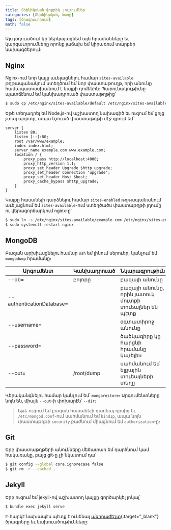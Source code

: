 ```yaml
---
title: Տեխնիկական փոքրիկ յուշումներ
categories: [Տեխնիկական, Խառը]
tags: [ծրագրաւորում]
math: false
---
```


Այս յօդուածում կը ներկայացնեմ այն հրամանները եւ կարգաւորումները որոնք յաճախ եմ կիրառում տարբեր նախագծերում։

## **Nginx**

Nginx-ում նոր կայք աւելացնելու համար `sites-available` թղթապանակում ստեղծում եմ նոր փաստաթուղթ, որի անունը համապատասխանում է կայքի դոմենին։ Պարունակութիւնը պատճէնում եմ կանխադրուած փաստաթղթից`

```bash
$ sudo cp /etc/nginx/sites-available/default /etc/nginx/sites-available/example.com
```

Եթե տեղադրել եմ Node.js-ով աշխատող նախագիծ եւ ուզում եմ ցոյց չտալ պորտը, ապա նշուած փաստաթղթի մէջ գրում եմ՝

```nginx
server {
    listen 80;
    listen [::]:80;
    root /var/www/example;
    index index.html;
    server_name example.com www.example.com;
    location / {
        proxy_pass http://localhost:4000;
        proxy_http_version 1.1;
        proxy_set_header Upgrade $http_upgrade;
        proxy_set_header Connection 'upgrade';
        proxy_set_header Host $host;
        proxy_cache_bypass $http_upgrade;
    }
}
```

Կայքը հասանելի դարձնելու համար `sites-enabled` թղթապանակում աւելացնում եմ `sites-available`-ում ստեղծածս փաստաթղթի յղումը ու վերագործարկում nginx-ը՝

```bash
$ sudo ln -s /etc/nginx/sites-available/example.com /etc/nginx/sites-enabled/
$ sudo systemctl restart nginx
```

## **MongoDB**

Բազան արխիւացնելու համար `ssh` եմ լինում սերուեր, կանչում եմ `mongodump` հրամանը։

| Արգումենտ                 | Կանխադրուած | Նկարագրութիւն                                       |
| ------------------------- | ----------- | --------------------------------------------------- |
| --db=                     | բոլորը      | բազայի անունը                                       |
| --authenticationDatabase= |             | բազայի անունը, որին յատուկ մուտքի տուեալներ են պէտք |
| --username=               |             | օգտատիրոջ անունը                                    |
| --password=               |             | ծածկագիրը կը հարցնի հրամանը կաչելիս                 |
| --out=                    | /root/dump  | սահմանում եմ ելքային տուեալների տեղը                |

Վերականգնելու համար կանչում եմ՝ `mongorestore`։ Արգումենտները նոյն են, միայն `--out`-ի փոխարէն՝ `--dir`։

> Եթե ուզում եմ բազան հասանելի դառնայ դրսից եւ `/etc/mongod.conf`-ում սահմանում եմ `bindIp`, ապա նոյն փաստաթղթի `security` բաժնում միացնում եմ `authorization`-ը։

## **Git**

Երբ փաստաթղթերի անունները մեծատառ եմ դարձնում կամ հակառակը, բայց git-ը չի նկատում դա՝

```bash
$ git config --global core.ignorecase false
$ git rm -r --cached .
```

## **Jekyll**

Երբ ուզում եմ jekyll-ով աշխատող կայքը գործարկել լոկալ՝

```bash
$ bundle exec jekyll serve
```

Ի հարկէ նախապէս պէտք է ունենալ [անհրաժեշտ](https://jekyllrb.com/docs/installation/){:target="\_blank"} ծրագրերը եւ կախուածութիւնները։
